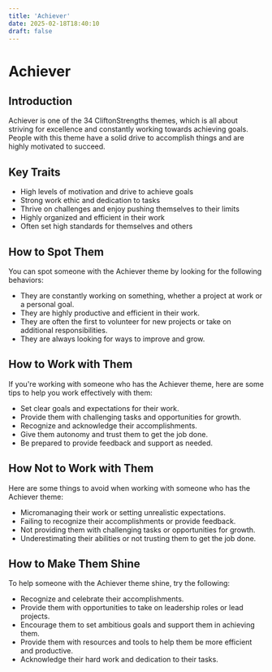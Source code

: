 ```yaml
---
title: 'Achiever'
date: 2025-02-18T18:40:10
draft: false
---
```


# Achiever

## Introduction

Achiever is one of the 34 CliftonStrengths themes, which is all about striving for excellence and constantly working towards achieving goals. People with this theme have a solid drive to accomplish things and are highly motivated to succeed.

## Key Traits

- High levels of motivation and drive to achieve goals
- Strong work ethic and dedication to tasks
- Thrive on challenges and enjoy pushing themselves to their limits
- Highly organized and efficient in their work
- Often set high standards for themselves and others

## How to Spot Them

You can spot someone with the Achiever theme by looking for the following behaviors:

- They are constantly working on something, whether a project at work or a personal goal.
- They are highly productive and efficient in their work.
- They are often the first to volunteer for new projects or take on additional responsibilities.
- They are always looking for ways to improve and grow.

## How to Work with Them

If you're working with someone who has the Achiever theme, here are some tips to help you work effectively with them:

- Set clear goals and expectations for their work.
- Provide them with challenging tasks and opportunities for growth.
- Recognize and acknowledge their accomplishments.
- Give them autonomy and trust them to get the job done.
- Be prepared to provide feedback and support as needed.

## How Not to Work with Them

Here are some things to avoid when working with someone who has the Achiever theme:

- Micromanaging their work or setting unrealistic expectations.
- Failing to recognize their accomplishments or provide feedback.
- Not providing them with challenging tasks or opportunities for growth.
- Underestimating their abilities or not trusting them to get the job done.

## How to Make Them Shine

To help someone with the Achiever theme shine, try the following:

- Recognize and celebrate their accomplishments.
- Provide them with opportunities to take on leadership roles or lead projects.
- Encourage them to set ambitious goals and support them in achieving them.
- Provide them with resources and tools to help them be more efficient and productive.
- Acknowledge their hard work and dedication to their tasks.
